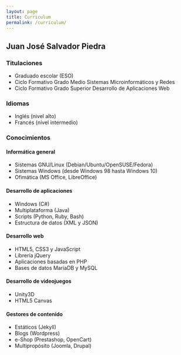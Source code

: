 ```yaml
---
layout: page
title: Curriculum
permalink: /curriculum/
---
```


## Juan José Salvador Piedra

### Titulaciones
  * Graduado escolar (ESO)
  * Ciclo Formativo Grado Medio Sistemas Microinformáticos y Redes
  * Ciclo Formativo Grado Superior Desarrollo de Aplicaciones Web

### Idiomas
  * Inglés (nivel alto)
  * Francés (nivel intermedio)

### Conocimientos

#### Informática general
  * Sistemas GNU/Linux (Debian/Ubuntu/OpenSUSE/Fedora)
  * Sistemas Windows (desde Windows 98 hasta Windows 10)
  * Ofimática (MS Office, LibreOffice)

#### Desarrollo de aplicaciones
  * Windows (C#)
  * Multiplataforma (Java)
  * Scripts (Python, Ruby, Bash)
  * Estructura de datos (XML y JSON)

#### Desarrollo web
  * HTML5, CSS3 y JavaScript
  * Librería jQuery
  * Aplicaciones basadas en PHP
  * Bases de datos MariaDB y MySQL

#### Desarrollo de videojuegos
  * Unity3D
  * HTML5 Canvas

#### Gestores de contenido
  * Estáticos (Jekyll)
  * Blogs (Wordpress)
  * e-Shop (Prestashop, OpenCart)
  * Multipropósito (Joomla, Drupal)
